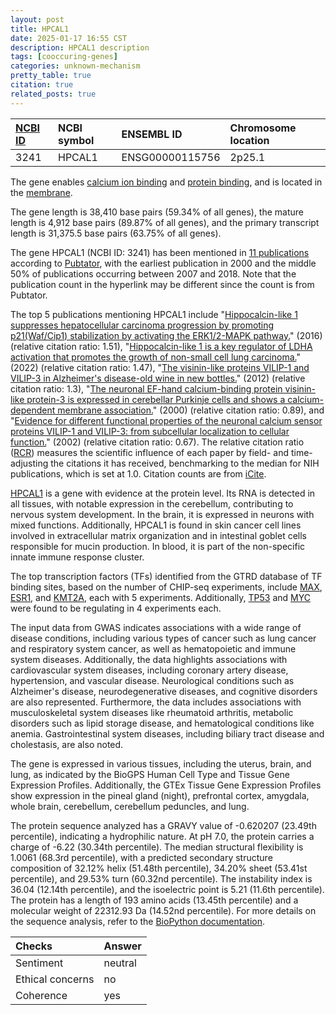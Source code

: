 ```yaml
---
layout: post
title: HPCAL1
date: 2025-01-17 16:55 CST
description: HPCAL1 description
tags: [cooccuring-genes]
categories: unknown-mechanism
pretty_table: true
citation: true
related_posts: true
---
```




| [NCBI ID](https://www.ncbi.nlm.nih.gov/gene/3241) | NCBI symbol | ENSEMBL ID | Chromosome location |
| :-------- | :------- | :-------- | :------- |
| 3241  | HPCAL1 | ENSG00000115756 | 2p25.1 |



The gene enables [calcium ion binding](https://amigo.geneontology.org/amigo/term/GO:0005509) and [protein binding](https://amigo.geneontology.org/amigo/term/GO:0005515), and is located in the [membrane](https://amigo.geneontology.org/amigo/term/GO:0016020).


The gene length is 38,410 base pairs (59.34% of all genes), the mature length is 4,912 base pairs (89.87% of all genes), and the primary transcript length is 31,375.5 base pairs (63.75% of all genes).


The gene HPCAL1 (NCBI ID: 3241) has been mentioned in [11 publications](https://pubmed.ncbi.nlm.nih.gov/?term=%22HPCAL1%22) according to [Pubtator](https://academic.oup.com/nar/article/47/W1/W587/5494727), with the earliest publication in 2000 and the middle 50% of publications occurring between 2007 and 2018. Note that the publication count in the hyperlink may be different since the count is from Pubtator.


The top 5 publications mentioning HPCAL1 include "[Hippocalcin-like 1 suppresses hepatocellular carcinoma progression by promoting p21(Waf/Cip1) stabilization by activating the ERK1/2-MAPK pathway.](https://pubmed.ncbi.nlm.nih.gov/26659654)" (2016) (relative citation ratio: 1.51), "[Hippocalcin-like 1 is a key regulator of LDHA activation that promotes the growth of non-small cell lung carcinoma.](https://pubmed.ncbi.nlm.nih.gov/35102488)" (2022) (relative citation ratio: 1.47), "[The visinin-like proteins VILIP-1 and VILIP-3 in Alzheimer's disease-old wine in new bottles.](https://pubmed.ncbi.nlm.nih.gov/22375104)" (2012) (relative citation ratio: 1.3), "[The neuronal EF-hand calcium-binding protein visinin-like protein-3 is expressed in cerebellar Purkinje cells and shows a calcium-dependent membrane association.](https://pubmed.ncbi.nlm.nih.gov/10683417)" (2000) (relative citation ratio: 0.89), and "[Evidence for different functional properties of the neuronal calcium sensor proteins VILIP-1 and VILIP-3: from subcellular localization to cellular function.](https://pubmed.ncbi.nlm.nih.gov/12445467)" (2002) (relative citation ratio: 0.67). The relative citation ratio ([RCR](https://journals.plos.org/plosbiology/article?id=10.1371/journal.pbio.1002541)) measures the scientific influence of each paper by field- and time-adjusting the citations it has received, benchmarking to the median for NIH publications, which is set at 1.0. Citation counts are from [iCite](https://icite.od.nih.gov).


[HPCAL1](https://www.proteinatlas.org/ENSG00000115756-HPCAL1) is a gene with evidence at the protein level. Its RNA is detected in all tissues, with notable expression in the cerebellum, contributing to nervous system development. In the brain, it is expressed in neurons with mixed functions. Additionally, HPCAL1 is found in skin cancer cell lines involved in extracellular matrix organization and in intestinal goblet cells responsible for mucin production. In blood, it is part of the non-specific innate immune response cluster.


The top transcription factors (TFs) identified from the GTRD database of TF binding sites, based on the number of CHIP-seq experiments, include [MAX](https://www.ncbi.nlm.nih.gov/gene/4149), [ESR1](https://www.ncbi.nlm.nih.gov/gene/2099), and [KMT2A](https://www.ncbi.nlm.nih.gov/gene/4297), each with 5 experiments. Additionally, [TP53](https://www.ncbi.nlm.nih.gov/gene/7157) and [MYC](https://www.ncbi.nlm.nih.gov/gene/4609) were found to be regulating in 4 experiments each.



The input data from GWAS indicates associations with a wide range of disease conditions, including various types of cancer such as lung cancer and respiratory system cancer, as well as hematopoietic and immune system diseases. Additionally, the data highlights associations with cardiovascular system diseases, including coronary artery disease, hypertension, and vascular disease. Neurological conditions such as Alzheimer's disease, neurodegenerative diseases, and cognitive disorders are also represented. Furthermore, the data includes associations with musculoskeletal system diseases like rheumatoid arthritis, metabolic disorders such as lipid storage disease, and hematological conditions like anemia. Gastrointestinal system diseases, including biliary tract disease and cholestasis, are also noted.



The gene is expressed in various tissues, including the uterus, brain, and lung, as indicated by the BioGPS Human Cell Type and Tissue Gene Expression Profiles. Additionally, the GTEx Tissue Gene Expression Profiles show expression in the pineal gland (night), prefrontal cortex, amygdala, whole brain, cerebellum, cerebellum peduncles, and lung.




The protein sequence analyzed has a GRAVY value of -0.620207 (23.49th percentile), indicating a hydrophilic nature. At pH 7.0, the protein carries a charge of -6.22 (30.34th percentile). The median structural flexibility is 1.0061 (68.3rd percentile), with a predicted secondary structure composition of 32.12% helix (51.48th percentile), 34.20% sheet (53.41st percentile), and 29.53% turn (60.32nd percentile). The instability index is 36.04 (12.14th percentile), and the isoelectric point is 5.21 (11.6th percentile). The protein has a length of 193 amino acids (13.45th percentile) and a molecular weight of 22312.93 Da (14.52nd percentile). For more details on the sequence analysis, refer to the [BioPython documentation](https://biopython.org/docs/1.75/api/Bio.SeqUtils.ProtParam.html).





| Checks    | Answer |
| :-------- | :------- |
| Sentiment  | neutral   |
| Ethical concerns | no     |
| Coherence    | yes    |